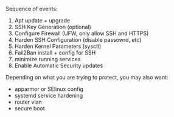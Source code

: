 Sequence of events:
1) Apt update + upgrade
2) SSH Key Generation (optional)
3) Configure Firewall (UFW; only allow SSH and HTTPS)
4) Harden SSH Configuration (disable passowrd, etc)
5) Harden Kernel Parameters (sysctl)
6) Fail2Ban install + config for SSH
7) minimize running services
8) Enable Automatic Security updates

Depending on what you are trying to protect, you may also want:
- apparmor or SElinux config
- systemd service hardening
- router vlan
- secure boot